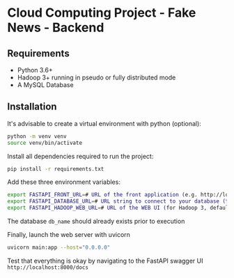 # Cloud Computing Project - Fake News - Backend

## Requirements

- Python 3.6+
- Hadoop 3+ running in pseudo or fully distributed mode
- A MySQL Database

## Installation

It's advisable to create a virtual environment with python (optional):

```sh
python -m venv venv
source venv/bin/activate
```

Install all dependencies required to run the project:

```sh
pip install -r requirements.txt
```

Add these three environment variables:

```sh
export FASTAPI_FRONT_URL=# URL of the front application (e.g. http://localhost:3000)
export FASTAPI_DATABASE_URL=# URL string to connect to your database (typically mysql://username:password@host:post/db_name)
export FASTAPI_HADOOP_WEB_URL=# URL of the WEB UI (for Hadoop 3, default is http://localhost:9870)
```

The database `db_name` should already exists prior to execution

Finally, launch the web server with uvicorn
```sh
uvicorn main:app --host="0.0.0.0"
```

Test that everything is okay by navigating to the FastAPI swagger UI `http://localhost:8000/docs`

